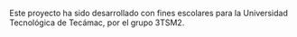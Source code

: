 Este proyecto ha sido desarrollado con fines escolares para la Universidad Tecnológica de Tecámac, por el grupo 3TSM2.
